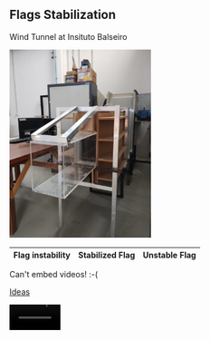 ##  Flags Stabilization 

Wind Tunnel at Insituto Balseiro 

<img src="/figures/tunel_balseiro.jpeg" alt="tunel_balseiro" width="250"/>

| Flag instability | Stabilized Flag | Unstable Flag |
|------------------|-----------------|---------------|

Can't embed videos! :-(




[Ideas](discusion.md)

 <video src='[https://drive.google.com/file/d/1C5-1Z0xcwlC1FYfGyEECk9nN_C7MxgE1](https://github.com/user-attachments/assets/d816dc86-d4b5-4859-ae8d-7a72e91bb20f)' width=90/>















